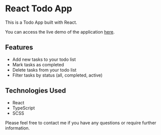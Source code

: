 # React Todo App

This is a Todo App built with React.

You can access the live demo of the application [here](https://ofenchuk.github.io/react-todo/).

## Features

- Add new tasks to your todo list
- Mark tasks as completed
- Delete tasks from your todo list
- Filter tasks by status (all, completed, active)

## Technologies Used

- React
- TypeScript
- SCSS


Please feel free to contact me if you have any questions or require further information.